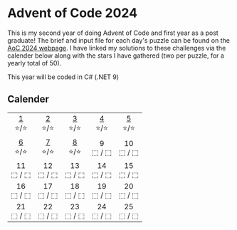 # Advent of Code 2024
This is my second year of doing Advent of Code and first year as a post graduate! The brief and input file for each day's puzzle can be found on the [AoC 2024 webpage](https://adventofcode.com/2024). I have linked my solutions to these challenges via the calender below along with the stars I have gathered (two per puzzle, for a yearly total of 50).

This year will be coded in C# (.NET 9)

## Calender
|     |     |     |     |     |
| :-: | :-: | :-: | :-: | :-: |
[1](src/Day01.cs)<br>⭐/⭐ |  [2](src/Day02.cs)<br>⭐/⭐ |  [3](src/Day03.cs)<br>⭐/⭐ |  [4](src/Day04.cs)<br>⭐/⭐ |  [5](src/Day05.cs)<br>⭐/⭐
[6](src/Day06.cs)<br>⭐/⭐ |  [7](src/Day07.cs)<br>⭐/⭐ |  [8](src/Day08.cs)<br>⭐/⭐ |  9<br>⬚&nbsp;/&nbsp;⬚ | 10<br>⬚&nbsp;/&nbsp;⬚
11<br>⬚&nbsp;/&nbsp;⬚ | 12<br>⬚&nbsp;/&nbsp;⬚ | 13<br>⬚&nbsp;/&nbsp;⬚ | 14<br>⬚&nbsp;/&nbsp;⬚ | 15<br>⬚&nbsp;/&nbsp;⬚
16<br>⬚&nbsp;/&nbsp;⬚ | 17<br>⬚&nbsp;/&nbsp;⬚ | 18<br>⬚&nbsp;/&nbsp;⬚ | 19<br>⬚&nbsp;/&nbsp;⬚ | 20<br>⬚&nbsp;/&nbsp;⬚
21<br>⬚&nbsp;/&nbsp;⬚ | 22<br>⬚&nbsp;/&nbsp;⬚ | 23<br>⬚&nbsp;/&nbsp;⬚ | 24<br>⬚&nbsp;/&nbsp;⬚ | 25<br>⬚&nbsp;/&nbsp;⬚
